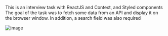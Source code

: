 This is an interview task with ReactJS and Context, and Styled components
The goal of the task was to fetch some data from an API and display it on the browser window.
In addition, a search field was also required

![image](https://user-images.githubusercontent.com/39274188/187036826-340e8066-dc81-44b3-aae4-51b436a5a64f.png)
